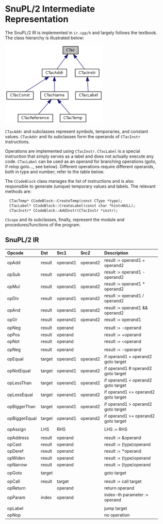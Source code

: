 # SnuPL/2 Intermediate Representation

The SnuPL/2 IR is implemented in `ir.cpp/h` and largely follows the textbook. The class hierarchy is illustrated below:

![](specification/resources/ir.class.diagram.png)

`CTacAddr` and subclasses represent symbols, temporaries, and constant values. `CTacAddr` and its subclasses form the operands of `CTacInstr` instructions.

Operations are implemented using `CTacInstr`. `CTacLabel` is a special instruction that simply serves as a label and does not actually execute any code. `CTacLabel` can be used as an operand for branching operations (goto, if relop goto..., see below). Different operations require different operands, both in type and number; refer to the table below.

The `CCodeBlock` class manages the list of instructions and is also responsible to generate (unique) temporary values and labels. The relevant methods are:
```
  CTacTemp* CCodeBlock::CreateTemp(const CType *type);
  CTacLabel* CCodeBlock::CreateLabel(const char *hint=NULL);
  CTacInstr* CCodeBlock::AddInstr(CTacInstr *instr);
```

`CScope` and its subclasses, finally, represent the module and procedures/functions of the program.

## SnuPL/2 IR

| Opcode        | Dst      | Src1     | Src2     | Description                         |
|:--------------|:---------|:---------|:---------|:------------------------------------|
| opAdd         | result   | operand1 | operand2 | result := operand1 + operand2       |
| opSub         | result   | operand1 | operand2 | result := operand1 - operand2       |
| opMul         | result   | operand1 | operand2 | result := operand1 * operand2       |
| opDiv         | result   | operand1 | operand2 | result := operand1 / operand2       |
| opAnd         | result   | operand1 | operand2 | result := operand1 && operand2      |
| opOr          | result   | operand1 | operand2 | result := operand1 || operand2      |
|               |          |          |          |                                     |
| opNeg         | result   | operand  |          | result := -operand                  |
| opPos         | result   | operand  |          | result := +operand                  |
| opNot         | result   | operand  |          | result := ~operand                  |
|               |          |          |          |                                     |
| opNeg         | result   | operand  |          | result := -operand                  |
| opEqual       | target   | operand1 | operand2 | if operand1 = operand2 goto target  |
| opNotEqual    | target   | operand1 | operand2 | if operand1 # operand2 goto target  |
| opLessThan    | target   | operand1 | operand2 | if operand1 < operand2 goto target  |
| opLessEqual   | target   | operand1 | operand2 | if operand1 <= operand2 goto target |
| opBiggerThan  | target   | operand1 | operand2 | if operand1 > operand2 goto target  |
| opBiggerEqual | target   | operand1 | operand2 | if operand1 >= operand2 goto target |
|               |          |          |          |                                     |
| opAssign      | LHS      | RHS      |          | LHS := RHS                          |
|               |          |          |          |                                     |
| opAddress     | result   | operand  |          | result := &operand                  |
| opCast        | result   | operand  |          | result := (type)operand             |
| opDeref       | result   | operand  |          | result := *operand                  |
| opWiden       | result   | operand  |          | result := (type)operand             |
| opNarrow      | result   | operand  |          | result := (type)operand             |
|               |          |          |          |                                     |
| opGoto        | target   |          |          | goto target                         |
|               |          |          |          |                                     |
| opCall        | result   | target   |          | result := call target               |
| opReturn      |          | operand  |          | return operand                      |
| opParam       | index    | operand  |          | index-th parameter := operand       |
|               |          |          |          |                                     |
| opLabel       |          |          |          | jump target                         |
| opNop         |          |          |          | no operation                        |
